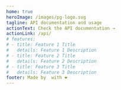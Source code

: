 ```yaml
---
home: true
heroImage: /images/pg-logo.svg
tagline: API documentation and usage
actionText: Check the API documentation →
actionLink: /api/
# features:
# - title: Feature 1 Title
#   details: Feature 1 Description
# - title: Feature 2 Title
#   details: Feature 2 Description
# - title: Feature 3 Title
#   details: Feature 3 Description
footer: Made by  with ❤️
---
```

